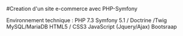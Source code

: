 #Creation d'un site e-commerce avec PHP-Symfony

Environnement technique :
PHP 7.3
Symfony 5.1 / Doctrine /Twig
MySQL/MariaDB
HTML5 / CSS3
JavaScript (Jquery/Ajax)
Bootsraap
